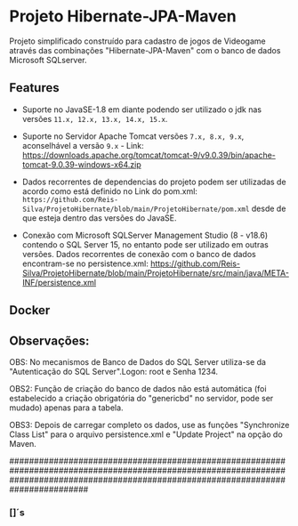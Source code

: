 # Projeto Hibernate-JPA-Maven


 Projeto simplificado construído para cadastro de jogos de Videogame através das combinações "Hibernate-JPA-Maven" com o banco de dados Microsoft SQLserver.


## Features

- Suporte no JavaSE-1.8 em diante podendo ser utilizado o jdk nas versões `11.x, 12.x, 13.x, 14.x, 15.x`.

- Suporte no Servidor Apache Tomcat versões `7.x, 8.x, 9.x`, aconselhável a versão `9.x` - Link: https://downloads.apache.org/tomcat/tomcat-9/v9.0.39/bin/apache-tomcat-9.0.39-windows-x64.zip

- Dados recorrentes de dependencias do projeto podem ser utilizadas de acordo como está definido no Link do pom.xml: `https://github.com/Reis-Silva/ProjetoHibernate/blob/main/ProjetoHibernate/pom.xml` desde de que esteja dentro das versões do JavaSE.

- Conexão com Microsoft SQLServer Management Studio (8 - v18.6) contendo o SQL Server 15, no entanto pode ser utilizado em outras versões. Dados recorrentes de conexão com o banco de dados encontram-se no persistence.xml: https://github.com/Reis-Silva/ProjetoHibernate/blob/main/ProjetoHibernate/src/main/java/META-INF/persistence.xml


## Docker




## Observações:

OBS: No mecanismos de Banco de Dados do SQL Server utiliza-se da "Autenticação do SQL Server".Logon: root e Senha 1234. 

OBS2: Função de criação do banco de dados não está automática (foi estabelecido a criação obrigatória do "genericbd" no servidor, pode ser mudado) apenas para a tabela.

OBS3: Depois de carregar completo os dados, use as funções "Synchronize Class List" para o arquivo persistence.xml e "Update Project" na opção do Maven.

########################################################################################################################################################################################
### []´s
